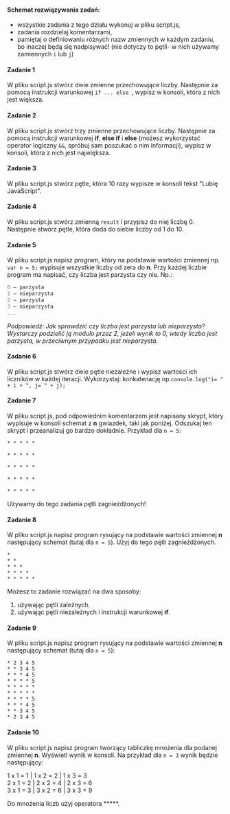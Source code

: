 
#### Schemat rozwiązywania zadań:

* wszystkie zadania z tego działu wykonuj w pliku script.js,
* zadania rozdzielaj komentarzami,
* pamiętaj o definiowaniu różnych nazw zmiennych w każdym zadaniu, bo inaczej będą się nadpisywać!
  (nie dotyczy to pętli- w nich używamy zamiennych ```i``` lub ```j```)

#### Zadanie 1

W pliku script.js stwórz dwie zmienne przechowujące liczby. Następnie za pomocą instrukcji
 warunkowej ```if ... else ```, wypisz w konsoli, która z nich jest większa.

#### Zadanie 2

W pliku script.js stwórz trzy zmienne przechowujące liczby. Następnie za pomocą instrukcji 
warunkowej **if**, **else if** i **else**
(możesz wykorzystać operator logiczny ```&&```, spróbuj sam poszukać o nim informacji), wypisz 
w konsoli, która z nich jest największa.


#### Zadanie 3
W pliku script.js stwórz pętle, która 10 razy wypisze w konsoli tekst "Lubię JavaScript".

#### Zadanie 4
W pliku script.js stwórz zmienną ```result``` i przypisz do niej liczbę 0. Następnie stwórz 
pętle, która doda do siebie liczby od 1 do 10.

#### Zadanie 5
W pliku script.js napisz program, który na podstawie wartości zmiennej np. ```var n = 5;``` wypisuje
 wszystkie liczby od zera do **n**.
Przy każdej liczbie program ma napisać, czy  liczba jest parzysta czy nie. Np.:

```JavaScript
0 – parzysta
1 – nieparzysta
2 – parzysta
3 – nieparzysta
...
```

*Podpowiedź: Jak sprawdzić czy liczba jest parzysta lub nieparzysta? Wystarczy podzielić ją modulo
 przez 2, jeżeli wynik to 0, wtedy liczba jest parzysta, w przeciwnym przypadku jest nieparzysta.*

#### Zadanie 6
W pliku script.js stwórz dwie pętle niezależne i wypisz wartości ich liczników w każdej iteracji. 
Wykorzystaj:
konkatenację np.```console.log("i= " + i + ", j= " + j);```


#### Zadanie 7

W pliku script.js, pod odpowiednim komentarzem jest napisany skrypt, który wypisuje w konsoli
schemat z **n** gwiazdek, taki jak poniżej. Odszukaj ten skrypt i przeanalizuj go bardzo dokładnie.
Przykład dla  ```n = 5```:

```
* * * * *

* * * * *

* * * * *

* * * * *

* * * * *
```

Używamy do tego zadania pętli zagnieżdżonych!

#### Zadanie 8

W pliku script.js napisz program rysujący na podstawie wartości zmiennej **n** następujący 
schemat (tutaj dla ```n = 5```). Użyj do tego  pętli zagnieżdżonych.

```
*
* *
* * *
* * * *
* * * * *
```

Możesz to zadanie rozwiązać na dwa sposoby:
1. używając pętli zależnych.
2. używając pętli niezależnych i instrukcji warunkowej **if**.


#### Zadanie 9 

W pliku script.js napisz program rysujący na podstawie wartości zmiennej **n** 
następujący schemat (tutaj dla ```n = 5```):

```
* 2 3 4 5
* * 3 4 5
* * * 4 5
* * * * 5
* * * * *
* * * * *
* * * * 5
* * * 4 5
* * 3 4 5
* 2 3 4 5
```

#### Zadanie 10 

W pliku script.js napisz program tworzący tabliczkę mnożenia dla podanej zmiennej **n**. 
Wyświetl wynik w konsoli. Na przykład dla ```n = 3``` wynik będzie następujący:


1 x 1 = 1 | 1 x 2 = 2 | 1 x 3 = 3 <br>
2 x 1 = 2 | 2 x 2 = 4 | 2 x 3 = 6 <br>
3 x 1 = 3 | 3 x 2 = 6 | 3 x 3 = 9


Do mnożenia liczb użyj operatora *****.
